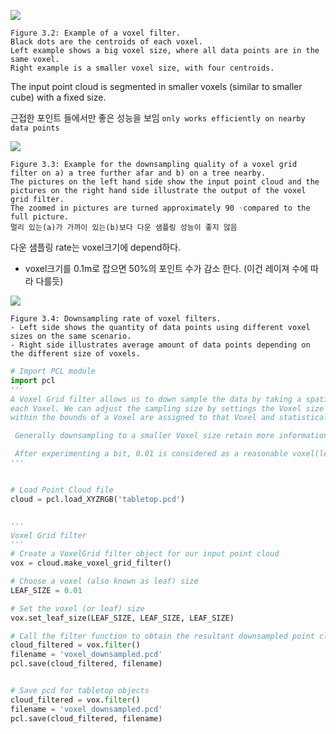 ![](https://i.imgur.com/giosTpW.png)
```
Figure 3.2: Example of a voxel filter.
Black dots are the centroids of each voxel.
Left example shows a big voxel size, where all data points are in the same voxel.
Right example is a smaller voxel size, with four centroids.
```


The input point cloud is segmented in smaller voxels (similar to smaller cube) with a fixed size.

근접한 포인트 들에서만 좋은 성능을 보임 `only works efficiently on nearby data points`

![](blob:https://imgur.com/c3a955c3-01fe-4850-aff8-8c88f5653b03)
```
Figure 3.3: Example for the downsampling quality of a voxel grid filter on a) a tree further afar and b) on a tree nearby.
The pictures on the left hand side show the input point cloud and the pictures on the right hand side illustrate the output of the voxel grid filter.
The zoomed in pictures are turned approximately 90 ◦compared to the full picture.
멀리 있는(a)가 가까이 있는(b)보다 다운 샘플링 성능이 좋지 않음
```

다운 샘플링 rate는 voxel크기에 depend하다.
- voxel크기를 0.1m로 잡으면 50%의 포인트 수가 감소 한다. (이건 레이져 수에 따라 다를듯)

![](https://i.imgur.com/BMFmPzv.png)
```
Figure 3.4: Downsampling rate of voxel filters.
- Left side shows the quantity of data points using different voxel sizes on the same scenario.
- Right side illustrates average amount of data points depending on the different size of voxels.
```

```python
# Import PCL module
import pcl
'''
A Voxel Grid filter allows us to down sample the data by taking a spatial average of the points in the could confined by
each Voxel. We can adjust the sampling size by settings the Voxel size along each dimension. The set of points which lie
within the bounds of a Voxel are assigned to that Voxel and statistically combined into one output point.

 Generally downsampling to a smaller Voxel size retain more information about the original point cloud.

 After experimenting a bit, 0.01 is considered as a reasonable voxel(leaf) size for the tabletop.pcd data set.
'''


# Load Point Cloud file
cloud = pcl.load_XYZRGB('tabletop.pcd')


'''
Voxel Grid filter
'''
# Create a VoxelGrid filter object for our input point cloud
vox = cloud.make_voxel_grid_filter()

# Choose a voxel (also known as leaf) size
LEAF_SIZE = 0.01

# Set the voxel (or leaf) size
vox.set_leaf_size(LEAF_SIZE, LEAF_SIZE, LEAF_SIZE)

# Call the filter function to obtain the resultant downsampled point cloud
cloud_filtered = vox.filter()
filename = 'voxel_downsampled.pcd'
pcl.save(cloud_filtered, filename)


# Save pcd for tabletop objects
cloud_filtered = vox.filter()
filename = 'voxel_downsampled.pcd'
pcl.save(cloud_filtered, filename)



```

